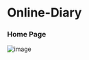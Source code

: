 # Online-Diary

### Home Page
![image](https://user-images.githubusercontent.com/62868878/121224901-9f705e80-c8a6-11eb-916e-5a871a72c568.png)

